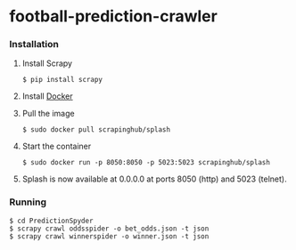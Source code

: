# football-prediction-crawler

###  Installation

1. Install Scrapy
    ```
    $ pip install scrapy
    ```

2. Install [Docker](https://www.digitalocean.com/community/tutorials/how-to-install-docker-compose-on-ubuntu-16-04)

3. Pull the image
    ```
    $ sudo docker pull scrapinghub/splash
    ```
4. Start the container
    ```
    $ sudo docker run -p 8050:8050 -p 5023:5023 scrapinghub/splash
    ```

5. Splash is now available at 0.0.0.0 at ports 8050 (http) and 5023 (telnet).

### Running

    $ cd PredictionSpyder
    $ scrapy crawl oddsspider -o bet_odds.json -t json
    $ scrapy crawl winnerspider -o winner.json -t json

